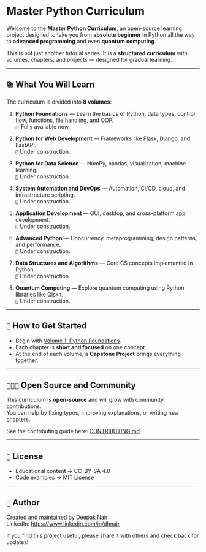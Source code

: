 # Master Python Curriculum

Welcome to the **Master Python Curriculum**, an open-source learning project designed to take you from **absolute beginner** in Python all the way to **advanced programming** and even **quantum computing**.

This is not just another tutorial series. It is a **structured curriculum** with volumes, chapters, and projects — designed for gradual learning.

-------------------------------------------------------------------

## `📚` What You Will Learn

The curriculum is divided into **8 volumes**:

1. **Python Foundations** — Learn the basics of Python, data types, control flow, functions, file handling, and OOP.  
   `✅` Fully available now.  

2. **Python for Web Development** — Frameworks like Flask, Django, and FastAPI.  
   `🚧` Under construction.  

3. **Python for Data Science** — NumPy, pandas, visualization, machine learning.  
   `🚧` Under construction.  

4. **System Automation and DevOps** — Automation, CI/CD, cloud, and infrastructure scripting.  
   `🚧` Under construction.  

5. **Application Development** — GUI, desktop, and cross-platform app development.  
   `🚧` Under construction.  

6. **Advanced Python** — Concurrency, metaprogramming, design patterns, and performance.  
   `🚧` Under construction.  

7. **Data Structures and Algorithms** — Core CS concepts implemented in Python.  
   `🚧` Under construction.  

8. **Quantum Computing** — Explore quantum computing using Python libraries like Qiskit.  
   `🚧` Under construction.  

-------------------------------------------------------------------

## `🚀` How to Get Started

- Begin with [Volume 1: Python Foundations](Volume1_Foundations_Index.md).  
- Each chapter is **short and focused** on one concept.  
- At the end of each volume, a **Capstone Project** brings everything together.  

-------------------------------------------------------------------

## `🧑‍🤝‍🧑` Open Source and Community

This curriculum is **open-source** and will grow with community contributions.  
You can help by fixing typos, improving explanations, or writing new chapters.

See the contributing guide here: [CONTRIBUTING.md](CONTRIBUTING.md)

-------------------------------------------------------------------

## `📖` License

- Educational content -> CC-BY-SA 4.0  
- Code examples -> MIT License  

-------------------------------------------------------------------

## `👤` Author

Created and maintained by Deepak Nair  
LinkedIn: https://www.linkedin.com/in/dhnair

If you find this project useful, please share it with others and check back for updates!
